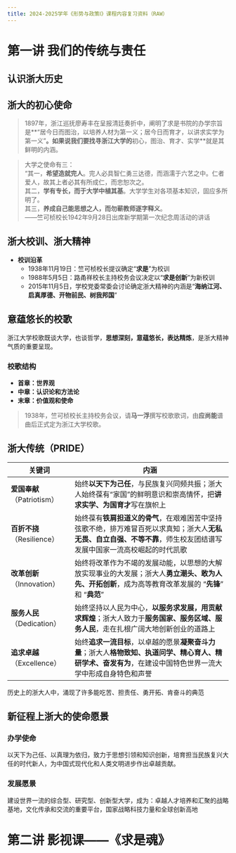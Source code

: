 ```yaml
---
title: 2024-2025学年《形势与政策Ⅰ》课程内容复习资料（RAW）
---
```


# 第一讲 我们的传统与责任

## 认识浙大历史


## 浙大的初心使命

> 1897年，浙江巡抚廖寿丰在呈报清廷奏折中，阐明了求是书院的办学宗旨是**“居今日而图治，以培养人材为第一义；居今日而育才，以讲求实学为第一义”**。如果说我们要找寻浙江大学的**初心，图治、育才、实学**就是其鲜明的内涵。

> 大学之使命有三：  
> “其一，**希望造就完人**。完人必具智仁勇三达德，而涵濡于六艺之中。仁者爱人，故其上者必其有所成仁，而忠恕次之。  
> 其二，**学有专长，而于大学中植其基**。大学学生对各项基本知识，固应多所明了。  
> 其三，**养成自己能思想之人，而勿蕲教师逐字释义**。  
> ——竺可桢校长1942年9月28日出席新学期第一次纪念周活动的讲话

## 浙大校训、浙大精神

- **校训沿革**  
  - 1938年11月19日：竺可桢校长提议确定“**求是**”为校训  
  - 1988年5月5日：路甬祥校长主持校务会议决定以“**求是创新**”为新校训  
  - 2015年11月5日，学校党委常委会讨论确定浙大精神的内涵是“**海纳江河、启真厚德、开物前民、树我邦国**”

## 意蕴悠长的校歌

浙江大学校歌既谈大学，也谈哲学，**思想深刻，意蕴悠长，表达精炼**，是浙大精神气质的重要呈现。

### 校歌结构
- **首章：世界观**  
- **中章：认识论和方法论**  
- **末章：价值观和使命**  

> 1938年，竺可桢校长主持校务会议，请**马一浮**撰写校歌歌词，由**应尚能**谱曲后正式定为浙江大学校歌。

## 浙大传统（PRIDE）


| 关键词                       | 内涵                                                       |
| ---------------------------- | ---------------------------------------------------------- |
| **爱国奉献**（Patriotism）   | 始终**以天下为己任**，与民族复兴同频共振；浙大人始终葆有“家国”的鲜明意识和崇高情怀，把**讲求实学、为国育才**写在旗帜上   |
| **百折不挠**（Resilience） | 始终葆有**铁肩担道义的骨气**，在艰难困苦中坚持弦歌不绝，排万难冒百死以求真知；浙大人**无私无畏、自立自强、不等不靠**，师生校友团结谱写发展中国家一流高校崛起的时代凯歌         |
| **改革创新**（Innovation）   | 始终将改革作为不竭的发展动能，以思想的大解放实现事业的大发展；浙大人**勇立潮头、敢为人先、开拓创新**，成为高等教育改革发展的 “**先锋**” 和 “**典范**” |
| **服务人民**（Dedication）   | 始终坚持以人民为中心，**以服务求发展，用贡献求辉煌**；浙大人致力于**服务国家、服务区域、服务人民**，走在扎根广阔大地创新创业的道路上         |
| **追求卓越**（Excellence）   | 始终**追求一流目标**，以卓越的愿景**凝聚奋斗力量**；浙大人**格物致知、执道问学、精心育人、精研学术、奋发有为**，在建设中国特色世界一流大学中形成自身特色和声誉 |

历史上的浙大人中，涌现了许多能吃苦、担责任、勇开拓、肯奋斗的典范

## 新征程上浙大的使命愿景

### 办学使命

以天下为己任、以真理为依归，致力于思想引领和知识创新，培育担当民族复兴大任的时代新人，为中国式现代化和人类文明进步作出卓越贡献。

### 发展愿景

建设世界一流的综合型、研究型、创新型大学，成为：卓越人才培养和汇聚的战略基地，文化传承和交流的重要平台，国家战略科技力量和全球创新高地

# 第二讲 影视课——《求是魂》